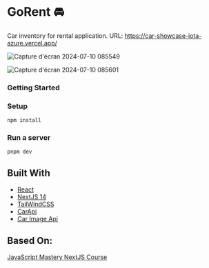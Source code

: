# GoRent 🚘

Car inventory for rental application.
URL: https://car-showcase-iota-azure.vercel.app/

![Capture d'écran 2024-07-10 085549](https://github.com/Jasufr/car_showcase/assets/125636129/7849c37f-6ebf-4f62-b616-52377cdbd37f)

![Capture d'écran 2024-07-10 085601](https://github.com/Jasufr/car_showcase/assets/125636129/a2be9493-0a78-4eb1-8cc8-7d10f8cba244)


### Getting Started
### Setup
```
npm install
```

### Run a server
```
pnpm dev
```
## Built With
- [React]()
- [NextJS 14]()
- [TailWindCSS](https://tailwindcss.com/)
- [CarApi](https://rapidapi.com/apininjas/api/cars-by-api-ninjas)
- [Car Image Api](https://www.imaginstudio.com/solutions/api)

## Based On:
[JavaScript Mastery NextJS Course](https://www.youtube.com/watch?v=pUNSHPyVryU)
